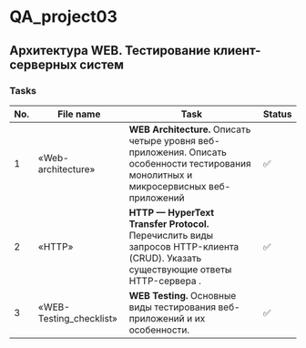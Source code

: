 # QA_project03
Архитектура WEB. Тестирование клиент-серверных систем
 ---
 
 <h3>Tasks</h3>
 
| No. | File name             | Task                                                                        | Status |
| --- | ----------------------| --------------------------------------------------------------------------- | ------ |
| 1   | «Web-architecture»    | **WEB Architecture.** Описать четыре уровня веб-приложения. Описать особенности тестирования монолитных и микросервисных веб-приложений| ✅     |
| 2   | «HTTP»                | **HTTP — HyperText Transfer Protocol.** Перечислить виды запросов HTTP-клиента (CRUD). Указать существующие ответы HTTP-сервера . | ✅     |
| 3   | «WEB-Testing_checklist» | **WEB Testing.** Основные виды тестирования веб-приложений и их особенности.               | ✅     |
